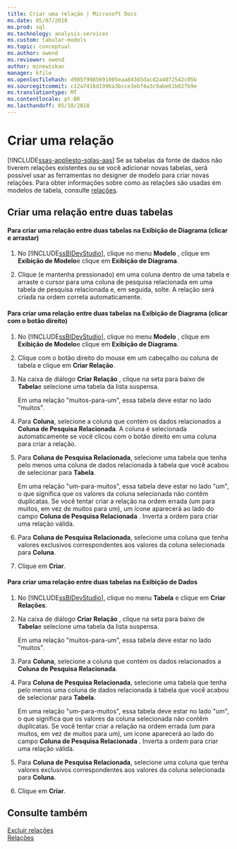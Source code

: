 ```yaml
---
title: Criar uma relação | Microsoft Docs
ms.date: 05/07/2018
ms.prod: sql
ms.technology: analysis-services
ms.custom: tabular-models
ms.topic: conceptual
ms.author: owend
ms.reviewer: owend
author: minewiskan
manager: kfile
ms.openlocfilehash: d985f9985691005eaa84365dacd2a4072542c05b
ms.sourcegitcommit: c12a7416d1996a3bcce3ebf4a3c9abe61b02fb9e
ms.translationtype: MT
ms.contentlocale: pt-BR
ms.lasthandoff: 05/10/2018
---
```

# <a name="create-a-relationship"></a>Criar uma relação 
[!INCLUDE[ssas-appliesto-sqlas-aas](../../includes/ssas-appliesto-sqlas-aas.md)]
  Se as tabelas da fonte de dados não tiverem relações existentes ou se você adicionar novas tabelas, será possível usar as ferramentas no designer de modelo para criar novas relações. Para obter informações sobre como as relações são usadas em modelos de tabela, consulte [relações](../../analysis-services/tabular-models/relationships-ssas-tabular.md).  
  
## <a name="create-a-relationship-between-two-tables"></a>Criar uma relação entre duas tabelas  
  
#### <a name="to-create-a-relationship-between-two-tables-in-diagram-view-click-and-drag"></a>Para criar uma relação entre duas tabelas na Exibição de Diagrama (clicar e arrastar)  
  
1.  No [!INCLUDE[ssBIDevStudio](../../includes/ssbidevstudio-md.md)], clique no menu **Modelo** , clique em **Exibição de Modelo**e clique em **Exibição de Diagrama**.  
  
2.  Clique (e mantenha pressionado) em uma coluna dentro de uma tabela e arraste o cursor para uma coluna de pesquisa relacionada em uma tabela de pesquisa relacionada e, em seguida, solte. A relação será criada na ordem correta automaticamente.  
  
#### <a name="to-create-a-relationship-between-two-tables-in-diagram-view-right-click"></a>Para criar uma relação entre duas tabelas na Exibição de Diagrama (clicar com o botão direito)  
  
1.  No [!INCLUDE[ssBIDevStudio](../../includes/ssbidevstudio-md.md)], clique no menu **Modelo** , clique em **Exibição de Modelo**e clique em **Exibição de Diagrama**.  
  
2.  Clique com o botão direito do mouse em um cabeçalho ou coluna de tabela e clique em **Criar Relação**.  
  
3.  Na caixa de diálogo **Criar Relação** , clique na seta para baixo de **Tabela**e selecione uma tabela da lista suspensa.  
  
     Em uma relação "muitos-para-um", essa tabela deve estar no lado "muitos".  
  
4.  Para **Coluna**, selecione a coluna que contém os dados relacionados a **Coluna de Pesquisa Relacionada**. A coluna é selecionada automaticamente se você clicou com o botão direito em uma coluna para criar a relação.  
  
5.  Para **Coluna de Pesquisa Relacionada**, selecione uma tabela que tenha pelo menos uma coluna de dados relacionada à tabela que você acabou de selecionar para **Tabela**.  
  
     Em uma relação "um-para-muitos", essa tabela deve estar no lado "um", o que significa que os valores da coluna selecionada não contêm duplicatas. Se você tentar criar a relação na ordem errada (um para muitos, em vez de muitos para um), um ícone aparecerá ao lado do campo **Coluna de Pesquisa Relacionada** . Inverta a ordem para criar uma relação válida.  
  
6.  Para **Coluna de Pesquisa Relacionada**, selecione uma coluna que tenha valores exclusivos correspondentes aos valores da coluna selecionada para **Coluna**.  
  
7.  Clique em **Criar**.  
  
#### <a name="to-create-a-relationship-between-two-tables-in-data-view"></a>Para criar uma relação entre duas tabelas na Exibição de Dados  
  
1.  No [!INCLUDE[ssBIDevStudio](../../includes/ssbidevstudio-md.md)], clique no menu **Tabela** e clique em **Criar Relações**.  
  
2.  Na caixa de diálogo **Criar Relação** , clique na seta para baixo de **Tabela**e selecione uma tabela da lista suspensa.  
  
     Em uma relação "muitos-para-um", essa tabela deve estar no lado "muitos".  
  
3.  Para **Coluna**, selecione a coluna que contém os dados relacionados a **Coluna de Pesquisa Relacionada**.  
  
4.  Para **Coluna de Pesquisa Relacionada**, selecione uma tabela que tenha pelo menos uma coluna de dados relacionada à tabela que você acabou de selecionar para **Tabela**.  
  
     Em uma relação "um-para-muitos", essa tabela deve estar no lado "um", o que significa que os valores da coluna selecionada não contêm duplicatas. Se você tentar criar a relação na ordem errada (um para muitos, em vez de muitos para um), um ícone aparecerá ao lado do campo **Coluna de Pesquisa Relacionada** . Inverta a ordem para criar uma relação válida.  
  
5.  Para **Coluna de Pesquisa Relacionada**, selecione uma coluna que tenha valores exclusivos correspondentes aos valores da coluna selecionada para **Coluna**.  
  
6.  Clique em **Criar**.  
  
## <a name="see-also"></a>Consulte também  
 [Excluir relações](../../analysis-services/tabular-models/delete-relationships-ssas-tabular.md)   
 [Relações](../../analysis-services/tabular-models/relationships-ssas-tabular.md)  
  
  

